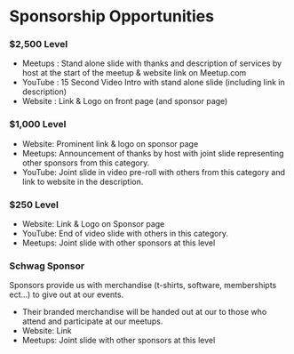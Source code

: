 # Sponsorship Opportunities

### $2,500 Level

- Meetups : Stand alone slide with thanks and description of services by host at the start of the meetup & website link on Meetup.com  
- YouTube : 15 Second Video Intro with stand alone slide (including link in description) 
- Website : Link & Logo on front page (and sponsor page) 
  

### $1,000 Level

- Website: Prominent link & logo on sponsor page 
- Meetups: Announcement of thanks by host with joint slide representing other sponsors from this category.  
- YouTube: Joint slide in video pre-roll with others from this category and link to website in the description. 
  

### $250 Level

- Website: Link & Logo on Sponsor page 
- YouTube: End of video slide with others in this category. 
- Meetups: Joint slide with other sponsors at this level 
  

### Schwag Sponsor 
Sponsors provide us with merchandise (t-shirts, software, membershipts ect...) to give out at our events. 

- Their branded merchandise will be handed out at our to those who attend and participate at our meetups. 
- Website: Link 
- Meetups: Joint slide with other sponsors at this level
